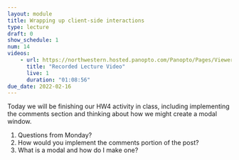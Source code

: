 ```yaml
---
layout: module
title: Wrapping up client-side interactions
type: lecture
draft: 0
show_schedule: 1
num: 14
videos:
    - url: https://northwestern.hosted.panopto.com/Panopto/Pages/Viewer.aspx?id=3836aa82-ae18-4744-9b12-ae3e012fa1e9
      title: "Recorded Lecture Video"
      live: 1
      duration: "01:08:56"
due_date: 2022-02-16
---
```


Today we will be finishing our HW4 activity in class, including implementing the comments section and thinking about how we might create a modal window.

1. Questions from Monday?
2. How would you implement the comments portion of the post?
3. What is a modal and how do I make one?